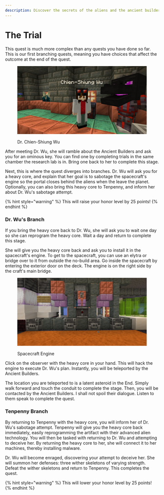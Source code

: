 ```yaml
---
description: Discover the secrets of the aliens and the ancient builders.
---
```


# The Trial

This quest is much more complex than any quests you have done so far. This is our first branching quests, meaning you have choices that affect the outcome at the end of the quest.

<figure><img src="../../.gitbook/assets/2024-11-30_12.37.51.png" alt=""><figcaption><p>Dr. Chien-Shiung Wu</p></figcaption></figure>

After meeting Dr. Wu, she will ramble about the Ancient Builders and ask you for an ominous key. You can find one by completing trials in the same chamber the research lab is in. Bring one back to her to complete this stage.

Next, this is where the quest diverges into branches. Dr. Wu will ask you for a heavy core, and explain that her goal is to sabotage the spacecraft's engine so the portal closes behind the aliens when the leave the planet. Optionally, you can also bring this heavy core to Tenpenny, and inform her about Dr. Wu's sabotage attempt.

{% hint style="warning" %}
This will raise your honor level by 25 points!
{% endhint %}

### Dr. Wu's Branch

If you bring the heavy core back to Dr. Wu, she will ask you to wait one day so she can reprogram the heavy core. Wait a day and return to complete this stage.

She will give you the heavy core back and ask you to install it in the spacecraft's engine. To get to the spacecraft, you can use an elytra or bridge over to it from outside the no-build area. Go inside the spacecraft by entering the exterior door on the deck. The engine is on the right side by the craft's main bridge.

<figure><img src="../../.gitbook/assets/2024-11-30_12.37.29.png" alt=""><figcaption><p>Spacecraft Engine</p></figcaption></figure>

Click on the observer with the heavy core in your hand. This will hack the engine to execute Dr. Wu's plan. Instantly, you will be teleported by the Ancient Builders.

The location you are teleported to is a latent asteroid in the End. Simply walk forward and touch the conduit to complete the stage. Then, you will be contacted by the Ancient Builders. I shall not spoil their dialogue. Listen to them speak to complete the quest.

### Tenpenny Branch

By returning to Tenpenny with the heavy core, you will inform her of Dr. Wu's sabotage attempt. Tenpenny will give you the heavy core back immediately, easily reprogramming the artifact with their advanced alien technology. You will then be tasked with returning to Dr. Wu and attempting to deceive her. By returning the heavy core to her, she will connect it to her machines, thereby installing malware.

Dr. Wu will become enraged, discovering your attempt to deceive her. She will summon her defenses: three wither skeletons of varying strength. Defeat the wither skeletons and return to Tenpenny. This completes the quest.

{% hint style="warning" %}
This will lower your honor level by 25 points!
{% endhint %}
